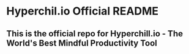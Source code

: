 # Hyperchil.io Official README

## This is the official repo for Hyperchill.io - The World's Best Mindful Productivity Tool
